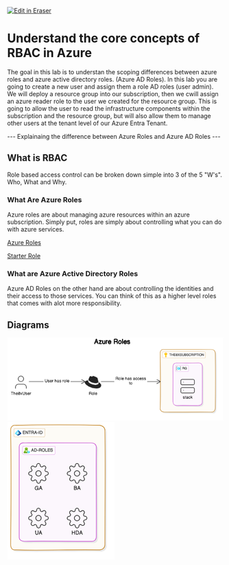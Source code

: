 <p><a target="_blank" href="https://app.eraser.io/workspace/xWbKMC6PUPk3CmTlvB99" id="edit-in-eraser-github-link"><img alt="Edit in Eraser" src="https://firebasestorage.googleapis.com/v0/b/second-petal-295822.appspot.com/o/images%2Fgithub%2FOpen%20in%20Eraser.svg?alt=media&amp;token=968381c8-a7e7-472a-8ed6-4a6626da5501"></a></p>

# Understand the core concepts of RBAC in Azure
The goal in this lab is to understan the scoping differences between azure roles and azure active directory roles. (Azure AD Roles). In this lab you are going to create a new user and assign them a role AD roles (user admin). We will deploy a resource group into our subscription, then we cwill assign an azure reader role to the user we created for the resource group. This is going to allow the user to read the infrastructure components within the subscription and the resource group, but will also allow them to manage other users at the tenant level of our Azure Entra Tenant.

--- Explainaing the difference between Azure Roles and Azure AD Roles ---

## What is RBAC
Role based access control can be broken down simple into 3 of the 5 "W's". Who, What and Why. 

### What Are Azure Roles
Azure roles are about managing azure resources within an azure subscription. Simply put, roles are simply about controlling what you can do with azure services.

[﻿Azure Roles](https://app.eraser.io/workspace/BHwWWXh1FIPMdoILWuG5?elements=H-942cEJ85ENewL6PEqwfw) 

[﻿Starter Role](https://app.eraser.io/workspace/BHwWWXh1FIPMdoILWuG5?elements=T8UY-I4_rNL_iK8SQGA6dw) 

### What are Azure Active Directory Roles
Azure AD Roles on the other hand are about controlling the identities and their access to those services. You can think of this as a higher level roles that comes with alot more responsibility.


<!-- eraser-additional-content -->
## Diagrams
<!-- eraser-additional-files -->
<a href="/tech-guides/azure/az-104/10-rbac/README-Azure Roles-1.eraserdiagram" data-element-id="CsJ7Pz0vQGar5PAiVBRK5"><img src="/.eraser/xWbKMC6PUPk3CmTlvB99___5TeIkEqzZuNt0Cv0uz03Dj9ejbv1___---diagram----dc25ad156488ae96929ceccf19131b45-Azure-Roles.png" alt="" data-element-id="CsJ7Pz0vQGar5PAiVBRK5" /></a>
<a href="/tech-guides/azure/az-104/10-rbac/README-cloud-architecture-2.eraserdiagram" data-element-id="tfLDpwSHMqW3i7QYnQmtu"><img src="/.eraser/xWbKMC6PUPk3CmTlvB99___5TeIkEqzZuNt0Cv0uz03Dj9ejbv1___---diagram----805ab9f5e5dd1677d1b46235a5e8fd03.png" alt="" data-element-id="tfLDpwSHMqW3i7QYnQmtu" /></a>
<!-- end-eraser-additional-files -->
<!-- end-eraser-additional-content -->
<!--- Eraser file: https://app.eraser.io/workspace/xWbKMC6PUPk3CmTlvB99 --->